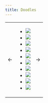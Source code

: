 ```yaml
---
title: Doodles
---
```


<table id="doodles">
<tr>
<td class="prev"><span class="bg-green">&#8592;</span></td>
<td>
<ul id="doodle-gallery">
<li>
<img class="doodle imgbox" src="/image/doodles/doodle7.jpeg"/>
</li><li>
<img class="doodle imgbox" src="/image/doodles/doodle4.jpeg"/>
</li><li>
<img class="doodle imgbox" src="/image/doodles/doodle5.jpeg"/>
</li><li>
<img class="doodle imgbox" src="/image/doodles/doodle6.jpeg"/>
</li><li>
<img class="doodle imgbox" src="/image/doodles/doodle9.jpeg"/>
</li><li>
<img class="doodle imgbox" src="/image/doodles/doodle10.jpeg"/>
</li><li>
<img class="doodle imgbox" src="/image/doodles/doodle11.jpeg"/>
</li><li>
<img class="doodle imgbox" src="/image/doodles/doodle1.png" />
</li><li>
<img class="doodle imgbox" src="/image/doodles/doodle3.png" />
</li><li>
<img class="doodle imgbox" src="/image/doodles/doodle2.png"/>
</li>
</ul>
</td>
<td class="next"><span class="bg-green">&#8594;</span></td>
</table>


